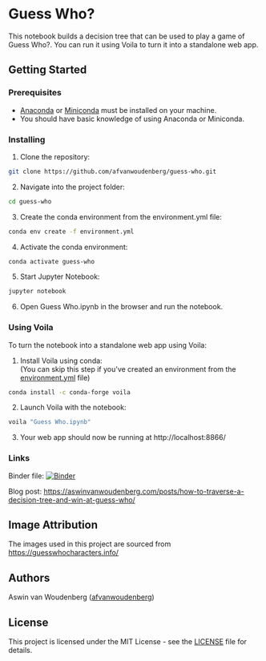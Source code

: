 # Guess Who?

This notebook builds a decision tree that can be used to play a game of Guess Who?. You can run it using Voila to turn it into a standalone web app.

## Getting Started

### Prerequisites

* [Anaconda](https://www.anaconda.com/distribution/) or [Miniconda](https://docs.conda.io/en/latest/miniconda.html) must be installed on your machine.
* You should have basic knowledge of using Anaconda or Miniconda.

### Installing

1. Clone the repository:
```bash
git clone https://github.com/afvanwoudenberg/guess-who.git
```

2. Navigate into the project folder:
```bash
cd guess-who
```

3. Create the conda environment from the environment.yml file:
```bash
conda env create -f environment.yml
```

4. Activate the conda environment:
```bash
conda activate guess-who
```

5. Start Jupyter Notebook:
```bash
jupyter notebook
```

6. Open Guess Who.ipynb in the browser and run the notebook.

### Using Voila

To turn the notebook into a standalone web app using Voila:

1. Install Voila using conda: <br> 
(You can skip this step if you've created an environment from the [environment.yml](environment.yml) file)

```bash
conda install -c conda-forge voila
```

2. Launch Voila with the notebook:

```bash
voila "Guess Who.ipynb"
```

3. Your web app should now be running at http://localhost:8866/

### Links

Binder file: <a href="https://mybinder.org/v2/gh/afvanwoudenberg/guess-who/main?urlpath=%2Fvoila%2Frender%2FGuess%20Who.ipynb">![Binder](https://mybinder.org/badge_logo.svg)</a>

Blog post: https://aswinvanwoudenberg.com/posts/how-to-traverse-a-decision-tree-and-win-at-guess-who/

## Image Attribution

The images used in this project are sourced from https://guesswhocharacters.info/

## Authors

Aswin van Woudenberg ([afvanwoudenberg](https://github.com/afvanwoudenberg))

## License

This project is licensed under the MIT License - see the [LICENSE](LICENSE) file for details.


